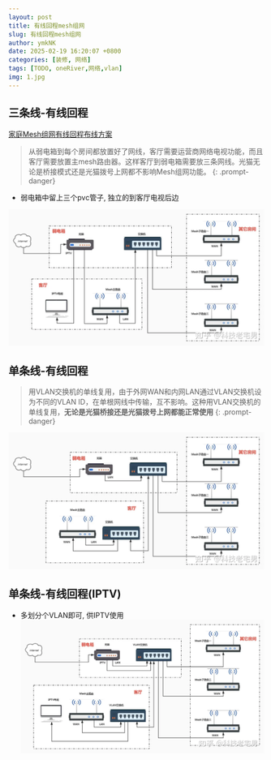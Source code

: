 ```yaml
---
layout: post
title: 有线回程mesh组网
slug: 有线回程mesh组网
author: ymkNK
date: 2025-02-19 16:20:07 +0800
categories: [装修, 网络]
tags: [TODO, oneRiver,网络,vlan]
img: 1.jpg
---
```



## 三条线-有线回程

[家庭Mesh组网有线回程布线方案](https://www.zhihu.com/tardis/zm/art/367031559?source_id=1003)
> 从弱电箱到每个房间都放置好了网线，客厅需要运营商网络电视功能，而且客厅需要放置主mesh路由器。这样客厅到弱电箱需要放三条网线。光猫无论是桥接模式还是光猫拨号上网都不影响Mesh组网功能。
{: .prompt-danger}
- 弱电箱中留上三个pvc管子, 独立的到客厅电视后边

![img_2.png](img_2.png)


## 单条线-有线回程

> 用VLAN交换机的单线复用，由于外网WAN和内网LAN通过VLAN交换机设为不同的VLAN ID，在单根网线中传输，互不影响。这种用VLAN交换机的单线复用，**无论是光猫桥接还是光猫拨号上网都能正常使用**
{: .prompt-danger}
 
![img_3.png](img_3.png)

## 单条线-有线回程(IPTV)
- 多划分个VLAN即可, 供IPTV使用
![img_4.png](img_4.png)

